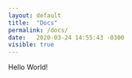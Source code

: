 ```yaml
---
layout: default
title:  "Docs"
permalink: /docs/
date:   2020-03-24 14:55:43 -0300
visible: true
---
```


Hello World!